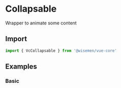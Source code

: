# Collapsable

Wrapper to animate some content

## Import

```ts
import { VcCollapsable } from '@wisemen/vue-core'
```

<!-- @include: ./collapsable-meta.md -->

## Examples

### Basic

<ComponentPreview name="collapsable/basic" />